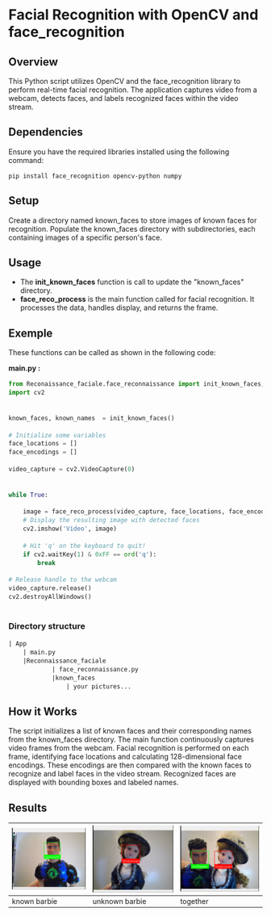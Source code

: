 # Facial Recognition with OpenCV and face_recognition

## Overview
This Python script utilizes OpenCV and the face_recognition library to perform real-time facial recognition. The application captures video from a webcam, detects faces, and labels recognized faces within the video stream.

## Dependencies
Ensure you have the required libraries installed using the following command:

    pip install face_recognition opencv-python numpy

## Setup

Create a directory named known_faces to store images of known faces for recognition.
Populate the known_faces directory with subdirectories, each containing images of a specific person's face.

## Usage

- The **init_known_faces** function is call to update the "known_faces" directory.
- **face_reco_process** is the main function called for facial recognition. It processes the data, handles display, and returns the frame.


## Exemple
These functions can be called as shown in the following code:

**main.py :**
```python
from Reconaissance_faciale.face_reconnaissance import init_known_faces, face_reco_process
import cv2


known_faces, known_names  = init_known_faces()

# Initialize some variables
face_locations = []
face_encodings = []

video_capture = cv2.VideoCapture(0)


while True:

    image = face_reco_process(video_capture, face_locations, face_encodings, known_faces, known_names)
    # Display the resulting image with detected faces
    cv2.imshow('Video', image)

    # Hit 'q' on the keyboard to quit!
    if cv2.waitKey(1) & 0xFF == ord('q'):
        break

# Release handle to the webcam
video_capture.release()
cv2.destroyAllWindows()
    
```
### Directory structure
```txt
| App
    | main.py
    |Reconnaissance_faciale
            | face_reconnaissance.py
            |known_faces
                | your pictures...

```

## How it Works

The script initializes a list of known faces and their corresponding names from the known_faces directory.
The main function continuously captures video frames from the webcam.
Facial recognition is performed on each frame, identifying face locations and calculating 128-dimensional face encodings.
These encodings are then compared with the known faces to recognize and label faces in the video stream.
Recognized faces are displayed with bounding boxes and labeled names.


## Results 


| ![both barbie](data/known_barbie.png)|![both barbie](data/unknown_barbie.png)|![both barbie](data/together.png)|
|-----------|-----------|----------|
|known barbie| unknown barbie | together|








